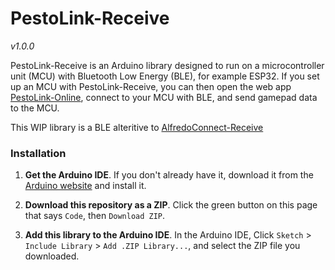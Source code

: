 # PestoLink-Receive
*v1.0.0*

PestoLink-Receive is an Arduino library designed to run on a microcontroller unit (MCU) with Bluetooth Low Energy (BLE), for example ESP32. If you set up an MCU with PestoLink-Receive, you can then open the web app [PestoLink-Online](https://github.com/AlfredoSystems/PestoLink-Online), connect to your MCU with BLE, and send gamepad data to the MCU.

This WIP library is a BLE alteritive to [AlfredoConnect-Receive](https://github.com/AlfredoElectronics/AlfredoConnect-Receive)

### Installation

1. **Get the Arduino IDE**. If you don't already have it, download it from the [Arduino website](https://www.arduino.cc/en/main/software) and install it.

2. **Download this repository as a ZIP**. Click the green button on this page that says `Code`, then `Download ZIP`.

3. **Add this library to the Arduino IDE**. In the Arduino IDE, Click `Sketch` > `Include Library` > `Add .ZIP Library...`, and select the ZIP file you downloaded.
